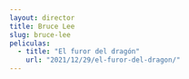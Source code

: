 ```yaml
---
layout: director
title: Bruce Lee
slug: bruce-lee
peliculas:
  - title: "El furor del dragón"
    url: "2021/12/29/el-furor-del-dragon/"
---
```

